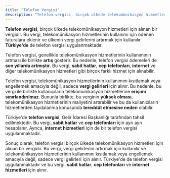 ```yaml
---
title: "Telefon Vergisi"
description: "Telefon vergisi, birçok ülkede telekomünikasyon hizmetleri için alınan bir vergidir"
---
```


**Telefon vergisi**, birçok ülkede telekomünikasyon hizmetleri için alınan bir vergidir. Bu vergi, telekomünikasyon hizmetlerinin kullanımı için ödenen faturalara eklenir ve ülkenin vergi gelirlerini artırmak için kullanılır. **Türkiye'de** de telefon vergisi uygulanmaktadır.

Telefon vergisi, genellikle telekomünikasyon hizmetlerinin kullanımının artması ile birlikte **artış** gösterir. Bu nedenle, telefon vergisi ödemeleri de **son yıllarda artmıştır**. Bu vergi, **sabit hatlar**, **cep telefonları**, **internet** ve diğer telekomünikasyon hizmetleri gibi birçok farklı hizmet için alınabilir.

Telefon vergisi, telekomünikasyon hizmetlerinin kullanımını kısıtlamak veya engellemek amacıyla değil, sadece **vergi gelirleri** için alınır. Bu nedenle, bu vergi ile birlikte kullanıcıların telekomünikasyon hizmetlerine **erişimi sınırlandırılmaz**. Bununla birlikte, bu verginin **yüksek olması**, telekomünikasyon hizmetlerinin maliyetini artırabilir ve bu da kullanıcıların hizmetlerden faydalanma konusunda **tereddüt etmesine neden** olabilir.

Türkiye'de **telefon vergisi**, Gelir İdaresi Başkanlığı tarafından tahsil edilmektedir. Bu vergi, **sabit hatlar** ve **cep telefonları** için ayrı ayrı hesaplanır. Ayrıca, **internet hizmetleri** için de bir telefon vergisi uygulanmaktadır.

Sonuç olarak, telefon vergisi birçok ülkede telekomünikasyon hizmetleri için alınan bir vergidir. Bu vergi, vergi gelirlerini artırmak için kullanılır ve telekomünikasyon hizmetlerinin kullanımını kısıtlamak veya engellemek amacıyla değil, sadece vergi gelirleri için alınır. Türkiye'de de telefon vergisi uygulanmaktadır ve bu vergi, **sabit hatlar**, **cep telefonları** ve **internet hizmetleri** için alınır.
